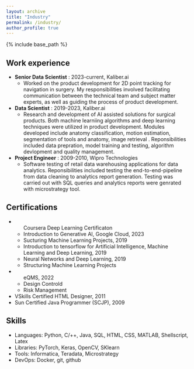 ```yaml
---
layout: archive
title: "Industry"
permalink: /industry/
author_profile: true
---
```

{% include base_path %}


## Work experience
<ul>
  <li> <b>Senior Data Scientist</b> : 2023-current, Kaliber.ai<br>
  <ul><li>Worked on the product development for 2D point tracking for navigation in surgery. My responsibilities involved facilitating communication between the technical team and subject matter experts, as well as guiding the process of product development.</li></ul></li>     
    <li> <b>Data Scientist</b> : 2019-2023, Kaliber.ai<br>
      <ul>
        <li>Research and development of AI assisted solutions for surgical products.  Both machine learniing algorithms and deep learning techniques were utilized in product development.   Modules developed include anatomy classification,  motion estimation, segmentation of tools and anatomy, image retrieval . Reponsibilities included data prepration, model training and testing,  algorithm devlopment and quality management.  </li>
      </ul>
    </li>
      <li><b>Project Engineer</b> : 2009-2010, Wipro Technologies</br>
      <ul><li>Software testing of retail data warehousing applications for data analytics. Reponsibilities included testing the end-to-end-pipeline from data cleaning to analytics report generation. Testing was carried out with SQL queries and analytics reports were genrated with microstrategy tool.  </li></ul>
    
  </li>
 </ul>
 

## Certifications
<ul>
  <li><ul>
    <lh>Coursera Deep Learning Certificaton</lh>
    <li>Introduction to Generative AI, Google Cloud, 2023</li>
    <li>Sucturing Machine Learning Projects, 2019</li>
    <li>Introduction to tensorflow for Artificial Intelligence, Machine Learning and Deep Learning, 2019</li>
    <li>Neural Networks and Deep Learning, 2019</li>
    <li>Structuring Machine Learning Projects</li>
    </ul>
  </li>
  <li><ul>
    <lh>eQMS, 2022</lh>
    <li> Design Controld</li>
    <li>Risk Management</li>
    </ul>
  </li>
  <li>VSkills Certified HTML Designer, 2011</li>
  <li>Sun Certified Java Programmer (SCJP), 2009</li>
</ul>

## Skills
<ul><li>Languages: Python, C/++, Java, SQL, HTML, CSS, MATLAB, Shellscript, Latex</li>
  <li> Libraries: PyTorch, Keras, OpenCV, SKlearn </li>
  <li>Tools: Informatica, Teradata, Microstrategy</li>
  <li> DevOps:  Docker, git, github</li>
  </ul>
    


